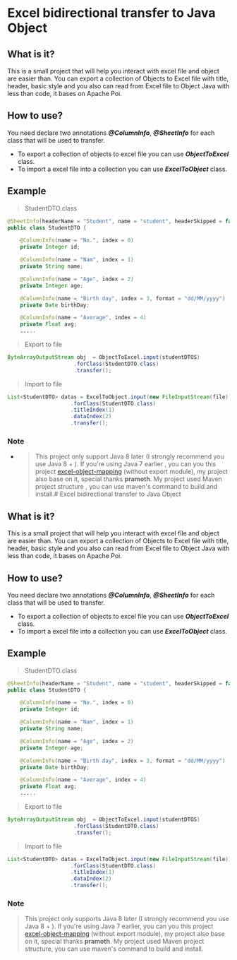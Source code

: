 
# Excel bidirectional transfer to Java Object

## What is it?
This is a small project that will help you interact with excel file and object are easier than. You can export a collection of Objects to Excel file with title, header, basic style and you also can read from Excel file to Object Java with less than code, it bases on Apache Poi.
## How to use?
You need declare two annotations ***@ColumnInfo***,  ***@SheetInfo*** for each class that will be used to transfer.
- To export a collection of objects to excel file you can use ***ObjectToExcel***  class.
- To import a excel file into a collection you can use ***ExcelToObject*** class.
## Example
> StudentDTO.class
```java
@SheetInfo(headerName = "Student", name = "student", headerSkipped = false)
public class StudentDTO {

    @ColumnInfo(name = "No.", index = 0)
    private Integer id;

    @ColumnInfo(name = "Nam", index = 1)
    private String name;

    @ColumnInfo(name = "Age", index = 2)
    private Integer age;

    @ColumnInfo(name = "Birth day", index = 3, format = "dd/MM/yyyy")
    private Date birthDay;

    @ColumnInfo(name = "Average", index = 4)
    private Float avg;
    .....
```
>  Export to file 
```java
ByteArrayOutputStream obj  = ObjectToExcel.input(studentDTOS)
                     .forClass(StudentDTO.class)
                     .transfer();
```
> Import to file
```java
List<StudentDTO> datas = ExcelToObject.input(new FileInputStream(file))
                    .forClass(StudentDTO.class)
                    .titleIndex(1)
                    .dataIndex(2)
                    .transfer();
```

### Note
- > This project only support Java 8 later (I strongly recommend you use Java 8 + ).  If you're using Java 7 earlier , you can you this project  [excel-object-mapping](https://github.com/pramoth/excel-object-mapping) (without export module), my project also base on it, special thanks **pramoth**. My project used Maven project structure , you can use maven's command to build and install.# Excel bidirectional transfer to Java Object

## What is it?
This is a small project that will help you interact with excel file and object are easier than. You can export a collection of Objects to Excel file with title, header, basic style and you also can read from Excel file to Object Java with less than code, it bases on Apache Poi.
## How to use?
You need declare two annotations ***@ColumnInfo***,  ***@SheetInfo*** for each class that will be used to transfer.
- To export a collection of objects to excel file you can use ***ObjectToExcel***  class.
- To import a excel file into a collection you can use ***ExcelToObject*** class.
## Example
> StudentDTO.class
```java
@SheetInfo(headerName = "Student", name = "student", headerSkipped = false)
public class StudentDTO {

    @ColumnInfo(name = "No.", index = 0)
    private Integer id;

    @ColumnInfo(name = "Nam", index = 1)
    private String name;

    @ColumnInfo(name = "Age", index = 2)
    private Integer age;

    @ColumnInfo(name = "Birth day", index = 3, format = "dd/MM/yyyy")
    private Date birthDay;

    @ColumnInfo(name = "Average", index = 4)
    private Float avg;
    .....
```
>  Export to file 
```java
ByteArrayOutputStream obj  = ObjectToExcel.input(studentDTOS)
                     .forClass(StudentDTO.class)
                     .transfer();
```
> Import to file
```java
List<StudentDTO> datas = ExcelToObject.input(new FileInputStream(file))
                    .forClass(StudentDTO.class)
                    .titleIndex(1)
                    .dataIndex(2)
                    .transfer();
```

### Note
> This project only supports Java 8 later (I strongly recommend you use Java 8 + ).  If you're using Java 7 earlier, you can you this project  [excel-object-mapping](https://github.com/pramoth/excel-object-mapping) (without export module), my project also base on it, special thanks **pramoth**. My project used Maven project structure, you can use maven's command to build and install.